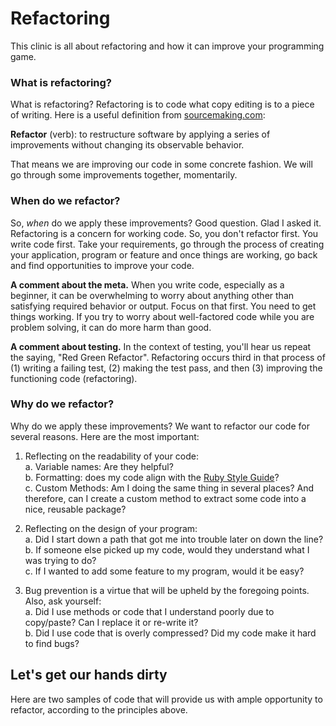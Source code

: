 # Refactoring

This clinic is all about refactoring and how it can improve your programming game.

### What is refactoring?

What is refactoring? Refactoring is to code what copy editing is to a piece of writing. Here is a useful definition from [sourcemaking.com](sourcemaking.com):

**Refactor** (verb): to restructure software by applying a series of improvements without changing its observable behavior.

That means we are improving our code in some concrete fashion. We will go through some improvements together, momentarily.

### When do we refactor?

So, *when* do we apply these improvements? Good question. Glad I asked it. Refactoring is a concern for working code. So, you don't refactor first. You write code first. Take your requirements, go through the process of creating your application, program or feature and once things are working, go back and find opportunities to improve your code.  

**A comment about the meta.** When you write code, especially as a beginner, it can be overwhelming to worry about anything other than satisfying required behavior or output. Focus on that first. You need to get things working. If you try to worry about well-factored code while you are problem solving, it can do more harm than good.

**A comment about testing.** In the context of testing, you'll hear us repeat the saying, "Red Green Refactor". Refactoring occurs third in that process of (1) writing a failing test, (2) making the test pass, and then (3) improving the functioning code (refactoring).

### Why do we refactor?

Why do we apply these improvements? We want to refactor our code for several reasons. Here are the most important:

1.  Reflecting on the readability of your code:  
a.  Variable names: Are they helpful?  
b.  Formatting: does my code align with the [Ruby Style Guide](https://github.com/bbatsov/ruby-style-guide)?  
c. Custom Methods: Am I doing the same thing in several places? And therefore, can I create a custom method to extract some code into a nice, reusable package?

2.  Reflecting on the design of your program:  
a.  Did I start down a path that got me into trouble later on down the line?  
b.  If someone else picked up my code, would they understand what I was trying to do?  
c.  If I wanted to add some feature to my program, would it be easy?  

3.  Bug prevention is a virtue that will be upheld by the foregoing points. Also, ask yourself:  
a.  Did I use methods or code that I understand poorly due to copy/paste? Can I replace it or re-write it?  
b.  Did I use code that is overly compressed? Did my code make it hard to find bugs?

## Let's get our hands dirty

Here are two samples of code that will provide us with ample opportunity to refactor, according to the principles above.

```ruby


```
